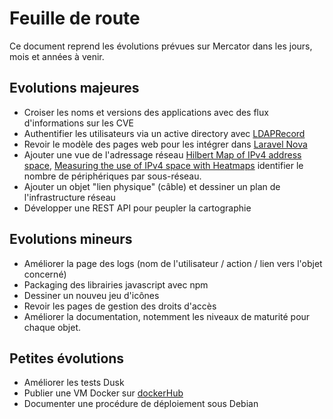 # Feuille de route

Ce document reprend les évolutions prévues sur Mercator dans les jours, mois et années à venir.

## Evolutions majeures

- Croiser les noms et versions des applications avec des flux d'informations sur les CVE
- Authentifier les utilisateurs via un active directory avec [LDAPRecord](https://ldaprecord.com/)
- Revoir le modèle des pages web pour les intégrer dans [Laravel Nova](https://nova.laravel.com)
- Ajouter une vue de l'adressage réseau [Hilbert Map of IPv4 address space](https://bl.ocks.org/vasturiano/8aceecba58f115c81853879a691fd94f), [Measuring the use of IPv4 space with Heatmaps](https://www.caida.org/archive/arin-heatmaps/) identifier le nombre de périphériques par sous-réseau.
- Ajouter un objet "lien physique" (câble) et dessiner un plan de l'infrastructure réseau
- Développer une REST API pour peupler la cartographie

## Evolutions mineurs

- Améliorer la page des logs (nom de l'utilisateur / action / lien vers l'objet concerné)
- Packaging des librairies javascript avec npm
- Dessiner un nouveu jeu d'icônes
- Revoir les pages de gestion des droits d'accès
- Améliorer la documentation, notemment les niveaux de maturité pour chaque objet.

## Petites évolutions

- Améliorer les tests Dusk
- Publier une VM Docker sur [dockerHub](https://hub.docker.com/) 
- Documenter une procédure de déploiement sous Debian


